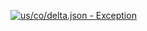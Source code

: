 [![us/co/delta.json - Exception](https://img.shields.io/badge/us/co/delta.json-Exception-red)](https://github.com/openaddresses/openaddresses/tree/master/sources/us/co/delta.json)